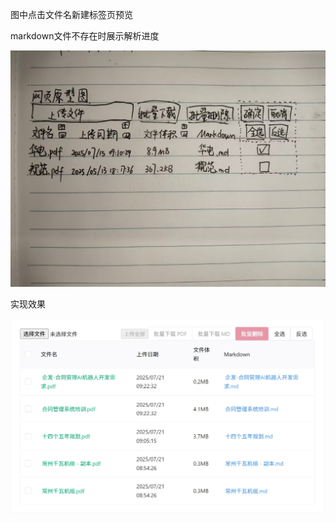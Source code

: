 图中点击文件名新建标签页预览

markdown文件不存在时展示解析进度

<img alt="交互设计.jpg" src="./图片/交互设计.jpg"/>

实现效果

<img alt="交互设计.jpg" src="./图片/实现效果.png"/>